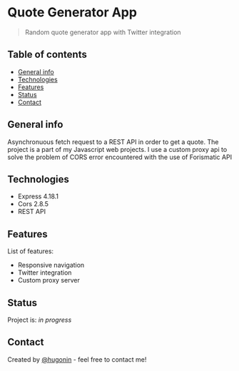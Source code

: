 # Quote Generator App

> Random quote generator app with Twitter integration

## Table of contents

- [General info](#general-info)
- [Technologies](#technologies)
- [Features](#features)
- [Status](#status)
- [Contact](#contact)

## General info

Asynchronuous fetch request to a REST API in order to get a quote.
The project is a part of my Javascript web projects. I use a custom proxy api to solve the problem of CORS error encountered with the use of Forismatic API

## Technologies

- Express 4.18.1
- Cors 2.8.5
- REST API


## Features

List of features:

- Responsive navigation
- Twitter integration
- Custom proxy server


## Status

Project is: _in progress_


## Contact

Created by [@hugonin](https://github.com/hugonin) - feel free to contact me!



